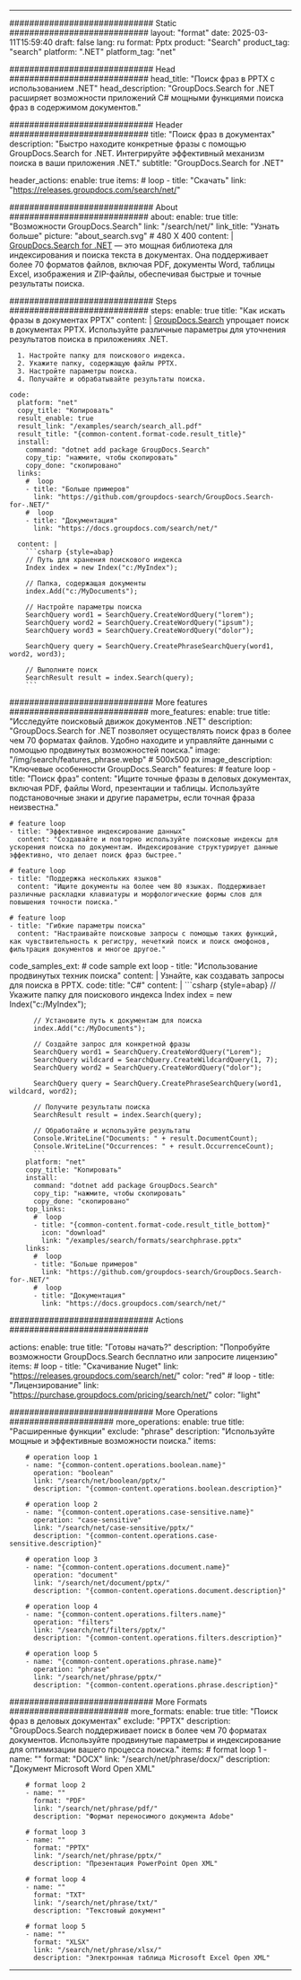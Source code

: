 
---
############################# Static ############################
layout: "format"
date:  2025-03-11T15:59:40
draft: false
lang: ru
format: Pptx
product: "Search"
product_tag: "search"
platform: ".NET"
platform_tag: "net"

############################# Head ############################
head_title: "Поиск фраз в PPTX с использованием .NET"
head_description: "GroupDocs.Search for .NET расширяет возможности приложений C# мощными функциями поиска фраз в содержимом документов."

############################# Header ############################
title: "Поиск фраз в документах" 
description: "Быстро находите конкретные фразы с помощью GroupDocs.Search for .NET. Интегрируйте эффективный механизм поиска в ваши приложения .NET."
subtitle: "GroupDocs.Search for .NET" 

header_actions:
  enable: true
  items:
    #  loop
    - title: "Скачать"
      link: "https://releases.groupdocs.com/search/net/"
      
############################# About ############################
about:
    enable: true
    title: "Возможности GroupDocs.Search"
    link: "/search/net/"
    link_title: "Узнать больше"
    picture: "about_search.svg" # 480 X 400
    content: |
       [GroupDocs.Search for .NET](/search/net/) — это мощная библиотека для индексирования и поиска текста в документах. Она поддерживает более 70 форматов файлов, включая PDF, документы Word, таблицы Excel, изображения и ZIP-файлы, обеспечивая быстрые и точные результаты поиска.

############################# Steps ############################
steps:
    enable: true
    title: "Как искать фразы в документах PPTX"
    content: |
      [GroupDocs.Search](/search/net/) упрощает поиск в документах PPTX. Используйте различные параметры для уточнения результатов поиска в приложениях .NET.
      
      1. Настройте папку для поискового индекса.
      2. Укажите папку, содержащую файлы PPTX.
      3. Настройте параметры поиска.
      4. Получайте и обрабатывайте результаты поиска.
   
    code:
      platform: "net"
      copy_title: "Копировать"
      result_enable: true
      result_link: "/examples/search/search_all.pdf"
      result_title: "{common-content.format-code.result_title}"
      install:
        command: "dotnet add package GroupDocs.Search"
        copy_tip: "нажмите, чтобы скопировать"
        copy_done: "скопировано"
      links:
        #  loop
        - title: "Больше примеров"
          link: "https://github.com/groupdocs-search/GroupDocs.Search-for-.NET/"
        #  loop
        - title: "Документация"
          link: "https://docs.groupdocs.com/search/net/"
          
      content: |
        ```csharp {style=abap}
        // Путь для хранения поискового индекса
        Index index = new Index("c:/MyIndex");

        // Папка, содержащая документы
        index.Add("c:/MyDocuments");

        // Настройте параметры поиска
        SearchQuery word1 = SearchQuery.CreateWordQuery("lorem");
        SearchQuery word2 = SearchQuery.CreateWordQuery("ipsum");
        SearchQuery word3 = SearchQuery.CreateWordQuery("dolor");

        SearchQuery query = SearchQuery.CreatePhraseSearchQuery(word1, word2, word3);

        // Выполните поиск
        SearchResult result = index.Search(query);
        ```            

############################# More features ############################
more_features:
  enable: true
  title: "Исследуйте поисковый движок документов .NET"
  description: "GroupDocs.Search for .NET позволяет осуществлять поиск фраз в более чем 70 форматах файлов. Удобно находите и управляйте данными с помощью продвинутых возможностей поиска."
  image: "/img/search/features_phrase.webp" # 500x500 px
  image_description: "Ключевые особенности GroupDocs.Search"
  features:
    # feature loop
    - title: "Поиск фраз"
      content: "Ищите точные фразы в деловых документах, включая PDF, файлы Word, презентации и таблицы. Используйте подстановочные знаки и другие параметры, если точная фраза неизвестна."

    # feature loop
    - title: "Эффективное индексирование данных"
      content: "Создавайте и повторно используйте поисковые индексы для ускорения поиска по документам. Индексирование структурирует данные эффективно, что делает поиск фраз быстрее."

    # feature loop
    - title: "Поддержка нескольких языков"
      content: "Ищите документы на более чем 80 языках. Поддерживает различные раскладки клавиатуры и морфологические формы слов для повышения точности поиска."

    # feature loop
    - title: "Гибкие параметры поиска"
      content: "Настраивайте поисковые запросы с помощью таких функций, как чувствительность к регистру, нечеткий поиск и поиск омофонов, фильтрация документов и многое другое."
      
  code_samples_ext:
    # code sample ext loop
    - title: "Использование продвинутых техник поиска"
      content: |
        Узнайте, как создавать запросы для поиска в PPTX.
      code:
        title: "C#"
        content: |
          ```csharp {style=abap}
          // Укажите папку для поискового индекса
          Index index = new Index("c:/MyIndex");
              
          // Установите путь к документам для поиска
          index.Add("c:/MyDocuments");

          // Создайте запрос для конкретной фразы
          SearchQuery word1 = SearchQuery.CreateWordQuery("Lorem");
          SearchQuery wildcard = SearchQuery.CreateWildcardQuery(1, 7);
          SearchQuery word2 = SearchQuery.CreateWordQuery("dolor");

          SearchQuery query = SearchQuery.CreatePhraseSearchQuery(word1, wildcard, word2);

          // Получите результаты поиска
          SearchResult result = index.Search(query);
          
          // Обработайте и используйте результаты
          Console.WriteLine("Documents: " + result.DocumentCount);
          Console.WriteLine("Occurrences: " + result.OccurrenceCount);
          ```
        platform: "net"
        copy_title: "Копировать"
        install:
          command: "dotnet add package GroupDocs.Search"
          copy_tip: "нажмите, чтобы скопировать"
          copy_done: "скопировано"
        top_links:
          #  loop
          - title: "{common-content.format-code.result_title_bottom}"
            icon: "download"
            link: "/examples/search/formats/searchphrase.pptx"
        links:
          #  loop
          - title: "Больше примеров"
            link: "https://github.com/groupdocs-search/GroupDocs.Search-for-.NET/"
          #  loop
          - title: "Документация"
            link: "https://docs.groupdocs.com/search/net/"
            

            


############################# Actions ############################

actions:
  enable: true
  title: "Готовы начать?"
  description: "Попробуйте возможности GroupDocs.Search бесплатно или запросите лицензию"
  items:
    #  loop
    - title: "Скачивание Nuget"
      link: "https://releases.groupdocs.com/search/net/"
      color: "red"
        #  loop
    - title: "Лицензирование"
      link: "https://purchase.groupdocs.com/pricing/search/net/"
      color: "light"


############################# More Operations #####################
more_operations:
    enable: true
    title: "Расширенные функции"
    exclude: "phrase"
    description: "Используйте мощные и эффективные возможности поиска."
    items: 
          
        # operation loop 1
        - name: "{common-content.operations.boolean.name}"
          operation: "boolean"
          link: "/search/net/boolean/pptx/"
          description: "{common-content.operations.boolean.description}"

        # operation loop 2
        - name: "{common-content.operations.case-sensitive.name}"
          operation: "case-sensitive"
          link: "/search/net/case-sensitive/pptx/"
          description: "{common-content.operations.case-sensitive.description}"

        # operation loop 3
        - name: "{common-content.operations.document.name}"
          operation: "document"
          link: "/search/net/document/pptx/"
          description: "{common-content.operations.document.description}"

        # operation loop 4
        - name: "{common-content.operations.filters.name}"
          operation: "filters"
          link: "/search/net/filters/pptx/"
          description: "{common-content.operations.filters.description}"

        # operation loop 5
        - name: "{common-content.operations.phrase.name}"
          operation: "phrase"
          link: "/search/net/phrase/pptx/"
          description: "{common-content.operations.phrase.description}"
          
        
          
############################# More Formats ########################
more_formats:
    enable: true
    title: "Поиск фраз в деловых документах"
    exclude: "PPTX"
    description: "GroupDocs.Search поддерживает поиск в более чем 70 форматах документов. Используйте продвинутые параметры и индексирование для оптимизации вашего процесса поиска."
    items: 
        # format loop 1
        - name: ""
          format: "DOCX"
          link: "/search/net/phrase/docx/"
          description: "Документ Microsoft Word Open XML"
          
        # format loop 2
        - name: ""
          format: "PDF"
          link: "/search/net/phrase/pdf/"
          description: "Формат переносимого документа Adobe"
          
        # format loop 3
        - name: ""
          format: "PPTX"
          link: "/search/net/phrase/pptx/"
          description: "Презентация PowerPoint Open XML"

        # format loop 4
        - name: ""
          format: "TXT"
          link: "/search/net/phrase/txt/"
          description: "Текстовый документ"
          
        # format loop 5
        - name: ""
          format: "XLSX"
          link: "/search/net/phrase/xlsx/"
          description: "Электронная таблица Microsoft Excel Open XML"
  

---